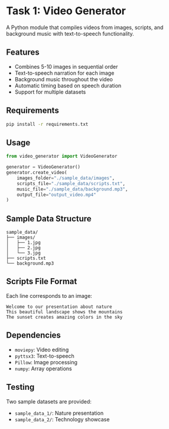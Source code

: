 # Task 1: Video Generator

A Python module that compiles videos from images, scripts, and background music with text-to-speech functionality.

## Features

- Combines 5-10 images in sequential order
- Text-to-speech narration for each image
- Background music throughout the video
- Automatic timing based on speech duration
- Support for multiple datasets

## Requirements

```bash
pip install -r requirements.txt
```

## Usage

```python
from video_generator import VideoGenerator

generator = VideoGenerator()
generator.create_video(
    images_folder="./sample_data/images",
    scripts_file="./sample_data/scripts.txt",
    music_file="./sample_data/background.mp3",
    output_file="output_video.mp4"
)
```

## Sample Data Structure

```
sample_data/
├── images/
│   ├── 1.jpg
│   ├── 2.jpg
│   └── 3.jpg
├── scripts.txt
└── background.mp3
```

## Scripts File Format

Each line corresponds to an image:
```
Welcome to our presentation about nature
This beautiful landscape shows the mountains
The sunset creates amazing colors in the sky
```

## Dependencies

- `moviepy`: Video editing
- `pyttsx3`: Text-to-speech
- `Pillow`: Image processing
- `numpy`: Array operations

## Testing

Two sample datasets are provided:
- `sample_data_1/`: Nature presentation
- `sample_data_2/`: Technology showcase
